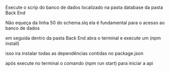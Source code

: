 Execute o scrip do banco de dados localizado na pasta database da pasta Back End

Não equeça da linha 50 do schema.slq ela é fundamental para o acesso ao banco de dados

em seguida dentro da pasta Back End abra o terminal e execute um (npm install) 

isso ira instalar todas as dependências contidas no package.json

após execute no terminal o comando (npm run start) para iniciar a api